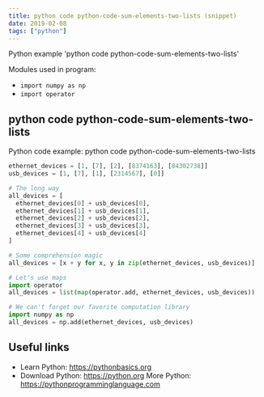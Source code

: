 ```yaml
---
title: python code python-code-sum-elements-two-lists (snippet)
date: 2019-02-08
tags: ["python"]
---
```

Python example 'python code python-code-sum-elements-two-lists'


Modules used in program: 
* `import numpy as np `
* `import operator `

## python code python-code-sum-elements-two-lists

Python code example: python code python-code-sum-elements-two-lists

```python
ethernet_devices = [1, [7], [2], [8374163], [84302738]]
usb_devices = [1, [7], [1], [2314567], [0]]

# The long way
all_devices = [
  ethernet_devices[0] + usb_devices[0], 
  ethernet_devices[1] + usb_devices[1], 
  ethernet_devices[2] + usb_devices[2], 
  ethernet_devices[3] + usb_devices[3], 
  ethernet_devices[4] + usb_devices[4]
]

# Some comprehension magic
all_devices = [x + y for x, y in zip(ethernet_devices, usb_devices)]

# Let's use maps
import operator 
all_devices = list(map(operator.add, ethernet_devices, usb_devices))

# We can't forget our favorite computation library
import numpy as np 
all_devices = np.add(ethernet_devices, usb_devices)


```

## Useful links

- Learn Python: https://pythonbasics.org
- Download Python: https://python.org
More Python: https://pythonprogramminglanguage.com
